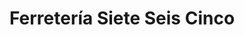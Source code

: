 ---
title: "Ferretería Siete Seis Cinco"
url: /ciudad-autonoma-de-buenos-aires/ferreteria-siete-seis-cinco/
shop: Eisenwaren
---